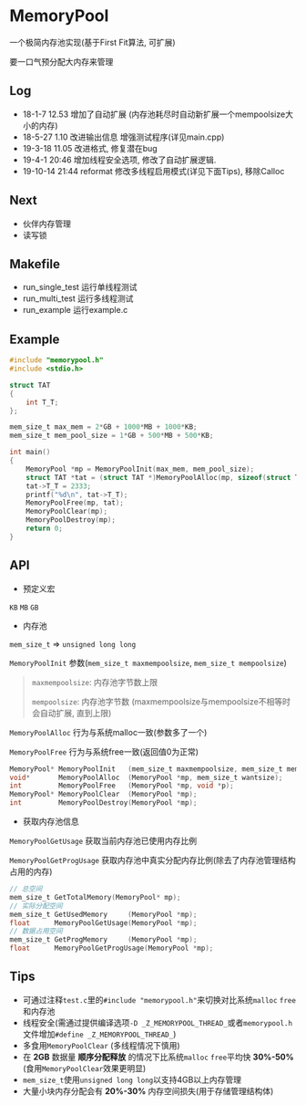 # MemoryPool

一个极简内存池实现(基于First Fit算法, 可扩展)

要一口气预分配大内存来管理

## Log

- 18-1-7 12.53 增加了自动扩展 (内存池耗尽时自动新扩展一个mempoolsize大小的内存)
- 18-5-27 1.10 改进输出信息 增强测试程序(详见main.cpp)
- 19-3-18 11.05 改进格式, 修复潜在bug
- 19-4-1 20:46 增加线程安全选项, 修改了自动扩展逻辑.
- 19-10-14 21:44 reformat 修改多线程启用模式(详见下面Tips), 移除Calloc

## Next

- 伙伴内存管理
- 读写锁

## Makefile
- run_single_test 运行单线程测试
- run_multi_test 运行多线程测试
- run_example 运行example.c

## Example

~~~c
#include "memorypool.h"
#include <stdio.h>

struct TAT
{
    int T_T;
};

mem_size_t max_mem = 2*GB + 1000*MB + 1000*KB;
mem_size_t mem_pool_size = 1*GB + 500*MB + 500*KB;

int main()
{
    MemoryPool *mp = MemoryPoolInit(max_mem, mem_pool_size);
    struct TAT *tat = (struct TAT *)MemoryPoolAlloc(mp, sizeof(struct TAT));
    tat->T_T = 2333;
    printf("%d\n", tat->T_T);
    MemoryPoolFree(mp, tat);
    MemoryPoolClear(mp);
    MemoryPoolDestroy(mp);
    return 0;
}
~~~

## API

- 预定义宏

`KB` `MB` `GB`

- 内存池

`mem_size_t` => `unsigned long long`

`MemoryPoolInit` 参数(`mem_size_t maxmempoolsize`, `mem_size_t mempoolsize`)

> `maxmempoolsize`: 内存池字节数上限
>
> `mempoolsize`: 内存池字节数 (maxmempoolsize与mempoolsize不相等时会自动扩展, 直到上限)
>

`MemoryPoolAlloc` 行为与系统malloc一致(参数多了一个)

`MemoryPoolFree` 行为与系统free一致(返回值0为正常)

~~~c
MemoryPool* MemoryPoolInit   (mem_size_t maxmempoolsize, mem_size_t mempoolsize);
void*       MemoryPoolAlloc  (MemoryPool *mp, mem_size_t wantsize);
int         MemoryPoolFree   (MemoryPool *mp, void *p);
MemoryPool* MemoryPoolClear  (MemoryPool *mp);
int         MemoryPoolDestroy(MemoryPool *mp);
~~~

- 获取内存池信息

`MemoryPoolGetUsage` 获取当前内存池已使用内存比例

`MemoryPoolGetProgUsage` 获取内存池中真实分配内存比例(除去了内存池管理结构占用的内存)

~~~c
// 总空间
mem_size_t GetTotalMemory(MemoryPool* mp);
// 实际分配空间
mem_size_t GetUsedMemory     (MemoryPool *mp);
float      MemoryPoolGetUsage(MemoryPool *mp);
// 数据占用空间
mem_size_t GetProgMemory     (MemoryPool *mp);
float      MemoryPoolGetProgUsage(MemoryPool *mp);
~~~

## Tips

- 可通过注释`test.c`里的`#include "memorypool.h"`来切换对比系统`malloc` `free`和内存池
- 线程安全(需通过提供编译选项`-D _Z_MEMORYPOOL_THREAD_`或者`memorypool.h`文件增加`#define _Z_MEMORYPOOL_THREAD_`)
- 多食用`MemoryPoolClear` (多线程情况下慎用)
- 在 **2GB** 数据量 **顺序分配释放** 的情况下比系统`malloc` `free`平均快 **30%-50%** (食用`MemoryPoolClear`效果更明显)
- `mem_size_t`使用`unsigned long long`以支持4GB以上内存管理
- 大量小块内存分配会有 **20%-30%** 内存空间损失(用于存储管理结构体)
